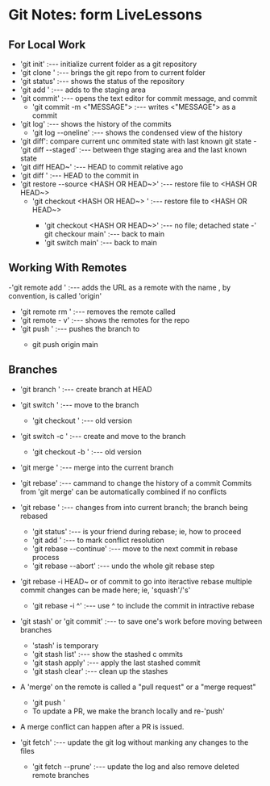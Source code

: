 #
# Git Notes: form LiveLessons
## For Local Work
- 'git init' :--- initialize current folder as a git repository
- 'git clone <URL>' :--- brings the git repo from <URL> to current folder
- 'git status' :--- shows the status of the repository
- 'git add <FILE>' :--- adds <FILE> to the staging area
- 'git commit' :--- opens the text editor for commit message, and commit
   - 'git commit -m <"MESSAGE"> :--- writes <"MESSAGE"> as a commit
- 'git log' :--- shows the history of the commits
   - 'git log --oneline' :--- shows the condensed view of the history
- 'git diff': compare current unc ommited state with last known git state
   -'git diff --staged' :--- between thge staging area and the last known state
- 'git diff HEAD~<NUMBER>' :--- HEAD to commit <NUMBER> relative ago
- 'git diff <HASH>' :--- HEAD to the commit in <HASH>
- 'git restore --source <HASH OR HEAD~>' :--- restore file to <HASH OR HEAD~>
   - 'git checkout <HASH OR HEAD~> <FILE>' :--- restore file to <HASH OR HEAD~>
      - 'git checkout <HASH OR HEAD~>' :--- no file; detached state
      -' git checkour main' :--- back to main
      - 'git switch main' :--- back to main

## Working With Remotes
-'git remote add <NAME> <URL>' :--- adds the URL as a remote with the name <NAME>
 	<NAME>, by convention, is called 'origin'
- 'git remote rm <NAME>' :--- removes the remote called <NAME>
- 'git remote - v' :--- shows the remotes for the repo
- 'git push <WHERE> <WHAT>' :--- pushes the <WHAT> branch to <WHERE>
   - git push origin main

## Branches
- 'git branch <NAME>' :--- create branch <NAME> at HEAD
- 'git switch <NAME>' :--- move to the branch <NAME>
   - 'git checkout <NAME>' :--- old version
- 'git switch -c <NAME>' :--- create and move to the branch <NAME>
   - 'git checkout -b <NAME>' :--- old version
- 'git merge <BRANCH>' :--- merge <BRANCH> into the current branch 
- 'git rebase' :--- cammand to change the history of a commit
	Commits from 'git merge' can be automatically combined if no conflicts
- 'git rebase <BRANCH>' :--- changes from <BRANCH> into current branch; the branch being 
rebased	
   - 'git status' :--- is your friend during rebase; ie, how to proceed
   - 'git add <FILE>' :--- to mark conflict resolution
   - 'git rebase --continue' :--- move to the next commit in rebase process
   - 'git rebase --abort' :--- undo the whole git rebase step
- 'git rebase -i <COMMIT> HEAD~ or <HASH> of commit to go into iteractive rebase
	multiple commit changes can be made here; ie, 'squash'/'s'
   - 'git rebase -i <HASH>^' :--- use ^ to include the commit in intractive rebase
- 'git stash' or 'git commit' :--- to save one's work before moving between branches
   - 'stash' is temporary
   - 'git stash list' :--- show the stashed c ommits
   - 'git stash apply' :--- apply the last stashed commit
   - 'git stash clear' :--- clean up the stashes

- A 'merge' on the remote is called a "pull request" or a "merge request"
   - 'git push <WHERE> <WHAT>'
   - To update a PR, we make the branch locally and re-'push'

- A merge conflict can happen after a PR is issued.
- 'git fetch' :--- update the git log without manking any changes to the  files
   - 'git fetch --prune' :--- update the log and also remove deleted remote branches
 
